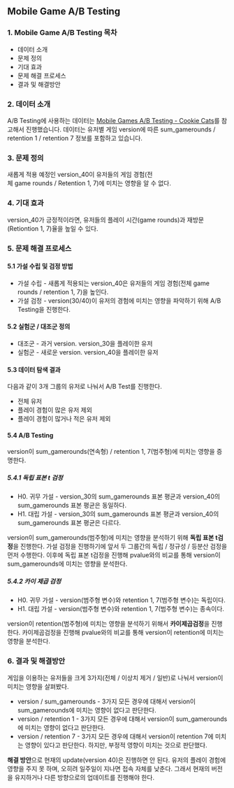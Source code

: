 ## Mobile Game A/B Testing

### 1. Mobile Game A/B Testing 목차
* 데이터 소개
* 문제 정의
* 기대 효과
* 문제 해결 프로세스
* 결과 및 해결방안

### 2. 데이터 소개
A/B Testing에 사용하는 데이터는 [Mobile Games A/B Testing - Cookie Cats](https://www.kaggle.com/datasets/mursideyarkin/mobile-games-ab-testing-cookie-cats)를 참고해서 진행했습니다. 데이터는 유저별 게임 version에 따른 sum_gamerounds / retention 1 / retention 7 정보를 포함하고 있습니다.

### 3. 문제 정의
새롭게 적용 예정인 version_40이 유저들의 게임 경험(전체 game rounds / Retention 1, 7)에 미치는 영향을 알 수 없다.

### 4. 기대 효과
version_40가 긍정적이라면, 유저들의 플레이 시간(game rounds)과 재방문(Retiontion 1, 7)율을 높일 수 있다.

### 5. 문제 해결 프로세스
#### 5.1 가설 수립 및 검정 방법
* 가설 수립 - 새롭게 적용되는 version_40은 유저들의 게임 경험(전체 game rounds / retention 1, 7)을 높인다.
* 가설 검정 - version(30/40)이 유저의 경험에 미치는 영향을 파악하기 위해 A/B Testing을 진행한다.

#### 5.2 실험군 / 대조군 정의
* 대조군 - 과거 version. version_30을 플레이한 유저
* 실험군 - 새로운 version. version_40을 플레이한 유저

#### 5.3 데이터 탐색 결과
다음과 같이 3개 그룹의 유저로 나눠서 A/B Test를 진행한다.
* 전체 유저
* 플레이 경험이 많은 유저 제외
* 플레이 경험이 많거나 적은 유저 제외

#### 5.4 A/B Testing
version이 sum_gamerounds(연속형) / retention 1, 7(범주형)에 미치는 영향을 증명한다.

##### 5.4.1 독립 표본 t 검정
* H0. 귀무 가설 - version_30의 sum_gamerounds 표본 평균과 version_40의 sum_gamerounds 표본 평균은 동일하다.
* H1. 대립 가설 - version_30의 sum_gamerounds 표본 평균과 version_40의 sum_gamerounds 표본 평균은 다르다.

version이 sum_gamerounds(범주형)에 미치는 영향을 분석하기 위해 **독립 표본 t검정**을 진행한다. 가설 검정을 진행하기에 앞서 두 그룹간의 독립 / 정규성 / 등분산 검정을 먼저 수행한다. 이후에 독립 표본 t검정을 진행해 pvalue와의 비교를 통해 version이 sum_gamerounds에 미치는 영향을 분석한다.

##### 5.4.2 카이 제곱 검정
* H0. 귀무 가설 - version(범주형 변수)와 retention 1, 7(범주형 변수)는 독립이다.
* H1. 대립 가설 - version(범주형 변수)와 retention 1, 7(범주형 변수)는 종속이다.

version이 retention(범주형)에 미치는 영향을 분석하기 위해서 **카이제곱검정**을 진행한다. 카이제곱검정을 진행해 pvalue와의 비교를 통해 version이 retention에 미치는 영향을 분석한다.

### 6. 결과 및 해결방안
게임을 이용하는 유저들을 크게 3가지(전체 / 이상치 제거 / 일반)로 나눠서 version이 미치는 영향을 살펴봤다.

* version / sum_gamerounds - 3가지 모든 경우에 대해서 version이 sum_gamerounds에 미치는 영향이 없다고 판단한다.
* version / retention 1 - 3가지 모든 경우에 대해서 version이 sum_gamerounds에 미치는 영향이 없다고 판단한다.
* version / retention 7 - 3가지 모든 경우에 대해서 version이 retention 7에 미치는 영향이 있다고 판단한다. 하지만, 부정적 영향이 미치는 것으로 판단했다.

**해결 방안**으로 현재의 update(version 40)은 진행하면 안 된다. 유저의 플레이 경험에 영향을 주지 못 하며, 오히려 일주일이 지나면 접속 자체를 낮춘다. 그래서 현재의 버전을 유지하거나 다른 방향으로의 업데이트를 진행해야 한다.
